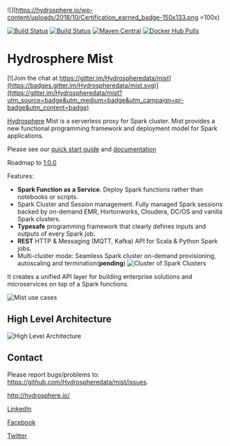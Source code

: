 ![](https://hydrosphere.io/wp-content/uploads/2018/10/Certification_earned_badge-150x133.png =100x)

[![Build Status](https://ci.hydrosphere.io/buildStatus/icon?job=hydrosphere.io/mist/master)](https://ci.hydrosphere.io/job/hydrosphere.io/job/mist/job/master/)
[![Build Status](https://travis-ci.org/Hydrospheredata/mist.svg?branch=master)](https://travis-ci.org/Hydrospheredata)
[![Maven Central](https://maven-badges.herokuapp.com/maven-central/io.hydrosphere/mist-lib_2.11/badge.svg)](https://maven-badges.herokuapp.com/maven-central/io.hydrosphere/mist-lib_2.11/)
[![Docker Hub Pulls](https://img.shields.io/docker/pulls/hydrosphere/mist.svg)](https://img.shields.io/docker/pulls/hydrosphere/mist.svg)
# Hydrosphere Mist

[![Join the chat at https://gitter.im/Hydrospheredata/mist](https://badges.gitter.im/Hydrospheredata/mist.svg)](https://gitter.im/Hydrospheredata/mist?utm_source=badge&utm_medium=badge&utm_campaign=pr-badge&utm_content=badge)

[Hydrosphere](http://hydrosphere.io) Mist is a serverless proxy for Spark cluster.
Mist provides a new functional programming framework and deployment model for Spark applications. 

Please see our [quick start guide](https://hydrosphere.io/mist-docs/quick_start.html) and [documentation](https://hydrosphere.io/mist-docs/)

Roadmap to [1.0.0](https://github.com/Hydrospheredata/mist/milestone/4)


Features:
* **Spark Function as a Service**. Deploy Spark functions rather than notebooks or scripts.
* Spark Cluster and Session management. Fully managed Spark sessions backed by on-demand EMR, Hortonworks, Cloudera, DC/OS and vanilla Spark clusters.
* **Typesafe** programming framework that clearly defines inputs and outputs of every Spark job.
* **REST** HTTP & Messaging (MQTT, Kafka) API for Scala & Python Spark jobs.
* Multi-cluster mode: Seamless Spark cluster on-demand provisioning, autoscaling and termination(**pending**)
![Cluster of Spark Clusters](http://dv9c7babquml0.cloudfront.net/docs-images/mist-cluster-of-spark-clusters.gif)

It creates a unified API layer for building enterprise solutions and microservices on top of a Spark functions.

![Mist use cases](http://dv9c7babquml0.cloudfront.net/docs-images/mist-use-case.png)

## High Level Architecture

![High Level Architecture](http://dv9c7babquml0.cloudfront.net/docs-images/mist-highlevel-architecture.png)

## Contact

Please report bugs/problems to: 
<https://github.com/Hydrospheredata/mist/issues>.

<http://hydrosphere.io/>

[LinkedIn](https://www.linkedin.com/company/hydrospherebigdata)

[Facebook](https://www.facebook.com/hydrosphere.io/)

[Twitter](https://twitter.com/hydrospheredata)
